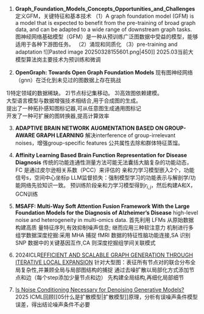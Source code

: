 1. **Graph_Foundation_Models_Concepts_Opportunities_and_Challenges**
定义GFM，关键特征和基本技术
（1）A graph foundation model (GFM) is a model that is expected to benefit from the pre-training of broad graph data, and can be adapted to a wide range of downstream graph tasks.  
图神经网络基础模型（GFM）是一种从预训练广泛图数据中受益的模型，能够适用于各种下游图任务。
（2）涌现和同质化
（3）pre-training and adaptation
![[Pasted image 20250328155601.png|450]]
2025.03当前大模型算法岗主要技术为预训练和微调

2. **OpenGraph: Towards Open Graph Foundation Models**
现有图神经网络（gnn）在泛化到未见过的图数据上存在挑战

1)特定领域的数据稀缺。  2)节点标记集移动。  3)高效图依赖建模。  
大型语言模型与数据增强技术相结合,用于合成图的生成。  
提出了一种拓扑感知图标记器,可从任意图生成通用图标记  
开发了一种可扩展的图转换器,提高计算效率

3. **ADAPTIVE BRAIN NETWORK AUGMENTATION BASED ON GROUP-AWARE GRAPH LEARNING**
解决interference of group-irrelevant noises，增强group-specific features
公共属性去除和群体特征蒸馏。

4. **Affinity Learning Based Brain Function Representation for Disease Diagnosis**
传统的功能连通性测量方法可能无法囊括大脑复杂的功能动态，FC 是通过皮尔逊相关系数（PCC）来评估的
亲和力学习模型嵌入2个，功能信号s，空间中心坐标p
LLM监督损失：强制模型学习的功能表示与解剖学/功能网络先验知识一致。
预训练阶段亲和力学习模型得到$r_{i,j}$，然后构建A和X，GCN训练

5. **MSAFF: Multi-Way Soft Attention Fusion Framework With the Large Foundation Models for the Diagnosis of Alzheimer’s Disease**
high-level noise and heterogeneity in multi-omics data.
首先利用 LFMs 从原始数据构建高质 量特征序列,有效抑制噪声信息;
继而应用三种软注意力  机制进行多组学数据深度挖掘:采用 MHA 捕捉 fMRI 数据的特征性脑功能连接,SA 识别 SNP 数据中的关键基因互作,CA 则深度挖掘组学间关联模式

6. 2024ICLR[EFFICIENT AND SCALABLE GRAPH GENERATION THROUGH ITERATIVE LOCAL EXPANSION](zotero://select/library/items/SIRAHEA3)
针对大型图：表征所有节点对的联合分布全局复杂性,并兼顾全局与局部图结构的捕捉
通过去噪扩散以局部化方式添加节点和边（每个step添加少量节点和边）
先构建全局结构,再细化局部细节

7. [Is Noise Conditioning Necessary for Denoising Generative Models?](zotero://select/library/items/D3DHNYVC)
2025 ICML回顾[[05什么是扩散模型|扩散模型]]原理，分析有误噪声条件模型误差，得出结论噪声条件不必要
